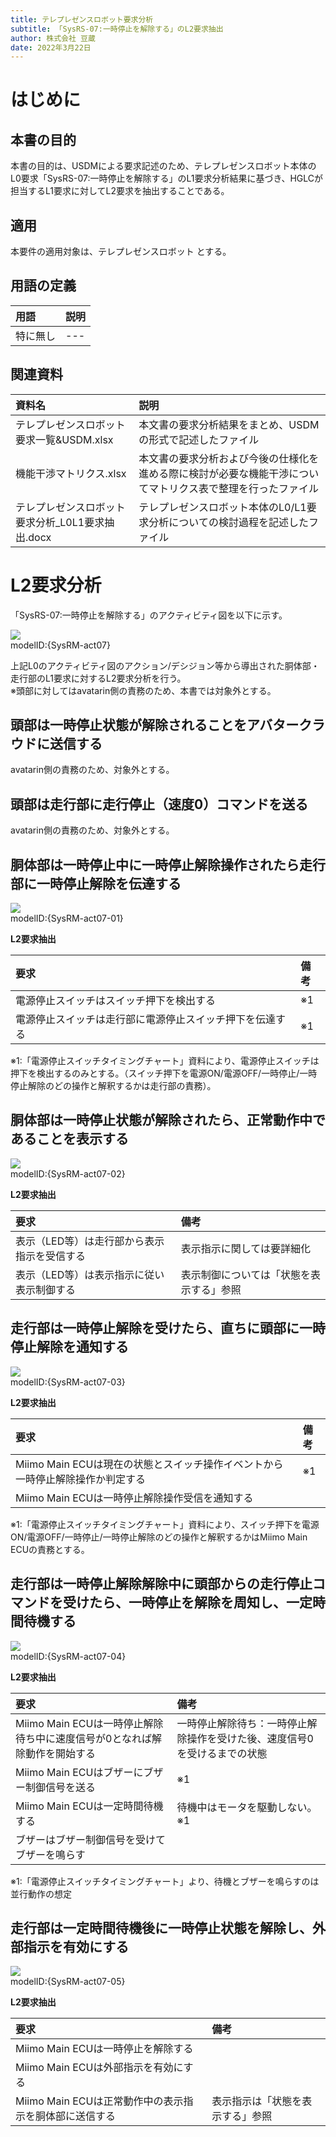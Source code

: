 ```yaml
---
title: テレプレゼンスロボット要求分析
subtitle: 「SysRS-07:一時停止を解除する」のL2要求抽出
author: 株式会社 豆蔵
date: 2022年3月22日
---
```

<!-- ↑表紙ページのための情報 -->

<div style="page-break-before:always"></div>

# はじめに

## 本書の目的

本書の目的は、USDMによる要求記述のため、テレプレゼンスロボット本体のL0要求「SysRS-07:一時停止を解除する」のL1要求分析結果に基づき、HGLCが担当するL1要求に対してL2要求を抽出することである。

## 適用

本要件の適用対象は、テレプレゼンスロボット とする。

## 用語の定義

|用語|説明|
|:---|:---|
|特に無し|---|

## 関連資料

|資料名|説明|
|:---|:---|
|テレプレゼンスロボット要求一覧&USDM.xlsx|本文書の要求分析結果をまとめ、USDMの形式で記述したファイル|
|機能干渉マトリクス.xlsx|本文書の要求分析および今後の仕様化を進める際に検討が必要な機能干渉についてマトリクス表で整理を行ったファイル|
|テレプレゼンスロボット要求分析_L0L1要求抽出.docx|テレプレゼンスロボット本体のL0/L1要求分析についての検討過程を記述したファイル|


<div style="page-break-before:always"></div>

# L2要求分析

「SysRS-07:一時停止を解除する」のアクティビティ図を以下に示す。

![](.images/activity/unpause.png)  
modelID:{SysRM-act07}

上記L0のアクティビティ図のアクション/デシジョン等から導出された胴体部・走行部のL1要求に対するL2要求分析を行う。  
※頭部に対してはavatarin側の責務のため、本書では対象外とする。

<div style="page-break-before:always"></div>

## 頭部は一時停止状態が解除されることをアバタークラウドに送信する

avatarin側の責務のため、対象外とする。

<div style="page-break-before:always"></div>

## 頭部は走行部に走行停止（速度0）コマンドを送る

avatarin側の責務のため、対象外とする。

<div style="page-break-before:always"></div>

## 胴体部は一時停止中に一時停止解除操作されたら走行部に一時停止解除を伝達する

![](.images/activity/unpause/body-act01.png)  
modelID:{SysRM-act07-01}

**L2要求抽出**

|要求|備考|
|:---|:---|
|電源停止スイッチはスイッチ押下を検出する|※1|
|電源停止スイッチは走行部に電源停止スイッチ押下を伝達する|※1|

※1:「電源停止スイッチタイミングチャート」資料により、電源停止スイッチは押下を検出するのみとする。（スイッチ押下を電源ON/電源OFF/一時停止/一時停止解除のどの操作と解釈するかは走行部の責務）。

<div style="page-break-before:always"></div>

## 胴体部は一時停止状態が解除されたら、正常動作中であることを表示する

![](.images/activity/unpause/body-act02.png)  
modelID:{SysRM-act07-02}

**L2要求抽出**

|要求|備考|
|:---|:---|
|表示（LED等）は走行部から表示指示を受信する|表示指示に関しては要詳細化|
|表示（LED等）は表示指示に従い表示制御する|表示制御については「状態を表示する」参照|


<div style="page-break-before:always"></div>

## 走行部は一時停止解除を受けたら、直ちに頭部に一時停止解除を通知する

![](.images/activity/unpause/act01.png)  
modelID:{SysRM-act07-03}


**L2要求抽出**

|要求|備考|
|:---|:---|
|Miimo Main ECUは現在の状態とスイッチ操作イベントから一時停止解除操作か判定する|※1|
|Miimo Main ECUは一時停止解除操作受信を通知する||

※1:「電源停止スイッチタイミングチャート」資料により、スイッチ押下を電源ON/電源OFF/一時停止/一時停止解除のどの操作と解釈するかはMiimo Main ECUの責務とする。

<div style="page-break-before:always"></div>

## 走行部は一時停止解除解除中に頭部からの走行停止コマンドを受けたら、一時停止を解除を周知し、一定時間待機する

![](.images/activity/unpause/act02.png)  
modelID:{SysRM-act07-04}


**L2要求抽出**

|要求|備考|
|:---|:---|
|Miimo Main ECUは一時停止解除待ち中に速度信号が0となれば解除動作を開始する|一時停止解除待ち：一時停止解除操作を受けた後、速度信号0を受けるまでの状態|
|Miimo Main ECUはブザーにブザー制御信号を送る|※1|
|Miimo Main ECUは一定時間待機する|待機中はモータを駆動しない。※1|
|ブザーはブザー制御信号を受けてブザーを鳴らす||

※1:「電源停止スイッチタイミングチャート」より、待機とブザーを鳴らすのは並行動作の想定

<div style="page-break-before:always"></div>

## 走行部は一定時間待機後に一時停止状態を解除し、外部指示を有効にする

![](.images/activity/unpause/act03.png)  
modelID:{SysRM-act07-05}


**L2要求抽出**

|要求|備考|
|:---|:---|
|Miimo Main ECUは一時停止を解除する||
|Miimo Main ECUは外部指示を有効にする||
|Miimo Main ECUは正常動作中の表示指示を胴体部に送信する|表示指示は「状態を表示する」参照|


